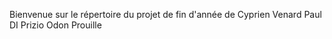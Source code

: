Bienvenue sur le répertoire du projet de fin d'année de 
  Cyprien Venard
  Paul DI Prizio 
  Odon Prouille

